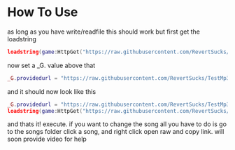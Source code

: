 # How To Use  
as long as you have write/readfile this should work
but first get the loadstring
```lua
loadstring(game:HttpGet("https://raw.githubusercontent.com/RevertSucks/TestMp3s/main/main.lua"))()
```
now set a _G. value above that
```lua
_G.providedurl = "https://raw.githubusercontent.com/RevertSucks/TestMp3s/main/Songs/UGK.mp3"
```
and it should now look like this
```lua
_G.providedurl = "https://raw.githubusercontent.com/RevertSucks/TestMp3s/main/Songs/UGK.mp3"
loadstring(game:HttpGet("https://raw.githubusercontent.com/RevertSucks/TestMp3s/main/main.lua"))()
```
and thats it! execute. if you want to change the song all you have to do is go to the songs folder click a song, and right click open raw and copy link. will soon provide video for help
